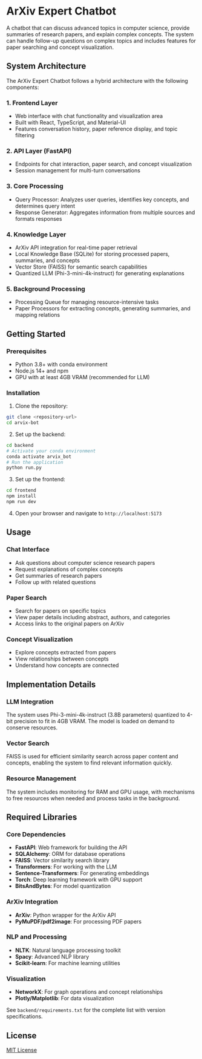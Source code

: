 # ArXiv Expert Chatbot

A chatbot that can discuss advanced topics in computer science, provide summaries of research papers, and explain complex concepts. The system can handle follow-up questions on complex topics and includes features for paper searching and concept visualization.

## System Architecture

The ArXiv Expert Chatbot follows a hybrid architecture with the following components:

### 1. Frontend Layer
- Web interface with chat functionality and visualization area
- Built with React, TypeScript, and Material-UI
- Features conversation history, paper reference display, and topic filtering

### 2. API Layer (FastAPI)
- Endpoints for chat interaction, paper search, and concept visualization
- Session management for multi-turn conversations

### 3. Core Processing
- Query Processor: Analyzes user queries, identifies key concepts, and determines query intent
- Response Generator: Aggregates information from multiple sources and formats responses

### 4. Knowledge Layer
- ArXiv API integration for real-time paper retrieval
- Local Knowledge Base (SQLite) for storing processed papers, summaries, and concepts
- Vector Store (FAISS) for semantic search capabilities
- Quantized LLM (Phi-3-mini-4k-instruct) for generating explanations

### 5. Background Processing
- Processing Queue for managing resource-intensive tasks
- Paper Processors for extracting concepts, generating summaries, and mapping relations

## Getting Started

### Prerequisites
- Python 3.8+ with conda environment
- Node.js 14+ and npm
- GPU with at least 4GB VRAM (recommended for LLM)

### Installation

1. Clone the repository:
```bash
git clone <repository-url>
cd arvix-bot
```

2. Set up the backend:
```bash
cd backend
# Activate your conda environment
conda activate arvix_bot
# Run the application
python run.py
```

3. Set up the frontend:
```bash
cd frontend
npm install
npm run dev
```

4. Open your browser and navigate to `http://localhost:5173`

## Usage

### Chat Interface
- Ask questions about computer science research papers
- Request explanations of complex concepts
- Get summaries of research papers
- Follow up with related questions

### Paper Search
- Search for papers on specific topics
- View paper details including abstract, authors, and categories
- Access links to the original papers on ArXiv

### Concept Visualization
- Explore concepts extracted from papers
- View relationships between concepts
- Understand how concepts are connected

## Implementation Details

### LLM Integration
The system uses Phi-3-mini-4k-instruct (3.8B parameters) quantized to 4-bit precision to fit in 4GB VRAM. The model is loaded on demand to conserve resources.

### Vector Search
FAISS is used for efficient similarity search across paper content and concepts, enabling the system to find relevant information quickly.

### Resource Management
The system includes monitoring for RAM and GPU usage, with mechanisms to free resources when needed and process tasks in the background.

## Required Libraries

### Core Dependencies
- **FastAPI**: Web framework for building the API
- **SQLAlchemy**: ORM for database operations
- **FAISS**: Vector similarity search library
- **Transformers**: For working with the LLM
- **Sentence-Transformers**: For generating embeddings
- **Torch**: Deep learning framework with GPU support
- **BitsAndBytes**: For model quantization

### ArXiv Integration
- **ArXiv**: Python wrapper for the ArXiv API
- **PyMuPDF/pdf2image**: For processing PDF papers

### NLP and Processing
- **NLTK**: Natural language processing toolkit
- **Spacy**: Advanced NLP library
- **Scikit-learn**: For machine learning utilities

### Visualization
- **NetworkX**: For graph operations and concept relationships
- **Plotly/Matplotlib**: For data visualization

See `backend/requirements.txt` for the complete list with version specifications.

## License
[MIT License](LICENSE)
